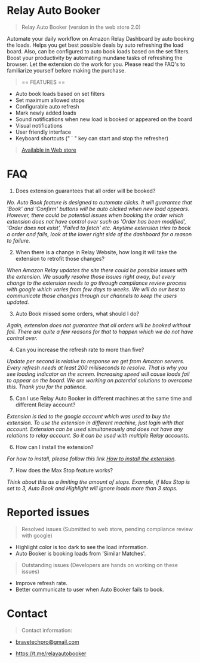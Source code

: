 # Relay Auto Booker

> Relay Auto Booker (version in the web store 2.0)

Automate your daily workflow on Amazon Relay Dashboard by auto booking the loads. Helps you get best possible deals by auto refreshing the load board. Also, can be configured to auto book loads based on the set filters.   Boost your productivity by automating mundane tasks of refreshing the browser. Let the extension do the work for you. Please read the FAQ's to familiarize yourself before making the purchase.

> == FEATURES ==

- Auto book loads based on set filters
- Set maximum allowed stops
- Configurable auto refresh
- Mark newly added loads
- Sound notifications when new load is booked or appeared on the board
- Visual notifications
- User friendly interface
- Keyboard shortcuts (" ` " key can start and stop the refresher)

> [Available in Web store](https://chrome.google.com/webstore/detail/relay-auto-booker/ikdalniioengaefjkpkhfcgjemdfhpfg)


# FAQ
1. Does extension guarantees that all order will be booked?

*No. Auto Book feature is designed to automate clicks. It will guarantee that 'Book' and 'Confirm' buttons will be auto clicked when new load appears. However, there could be potential issues when booking the order which extension does not have control over such as 'Order has been modified', 'Order does not exist', 'Failed to fetch' etc. Anytime extension tries to book a order and fails, look at the lower right side of the dashboard for a reason to failure.* 

2. When there is a change in Relay Website, how long it will take the extension to retrofit those changes?

*When Amazon Relay updates the site there could be possible issues with the extension. We usually resolve those issues right away, but every change to the extension needs to go through compliance review process with google which varies from few days to weeks. We will do our best to communicate those changes through our channels to keep the users updated.*

3. Auto Book missed some orders, what should I do? 

*Again, extension does not guarantee that all orders will be booked without fail. There are quite a few reasons for that to happen which we do not have control over.*

4. Can you increase the refresh rate to more than five? 

*Update per second is relative to response we get from Amazon servers. Every refresh needs at least 200 milliseconds to resolve. That is why you see loading indicator on the screen. Increasing speed will cause loads fail to appear on the board. We are working on potential solutions to overcome this. Thank you for the patience.*

5. Can I use Relay Auto Booker in different machines at the same time and different Relay account?

*Extension is tied to the google account which was used to buy the extension. To use the extension in different machine, just login with that account. Extension can be used simultaneously and does not have any relations to relay account. So it can be used with multiple Relay accounts.*

6. How can I install the extension?

*For how to install, please follow this link [How to install the extension](https://support.google.com/chrome_webstore/answer/2664769?hl=en).*

7. How does the Max Stop feature works?

*Think about this as a limiting the amount of stops. Example, if Max Stop is set to 3, Auto Book and Highlight will ignore loads more than 3 stops.*



# Reported issues
> Resolved issues (Submitted to web store, pending compliance review with google)

- Highlight color is too dark to see the load information.
- Auto Booker is booking loads from 'Similar Matches'.

> Outstanding issues (Developers are hands on working on these issues)

- Improve refresh rate.
- Better communicate to user when Auto Booker fails to book. 

# Contact
> Contact information:

- bravetechpro@gmail.com

- https://t.me/relayautobooker
